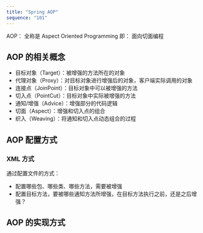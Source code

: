 ```yaml
---
title: "Spring AOP"
sequence: "101"
---
```


AOP： 全称是 Aspect Oriented Programming 即： 面向切面编程

## AOP 的相关概念

- 目标对象（Target）：被增强的方法所在的对象
- 代理对象（Proxy）：对目标对象进行增强后的对象，客户端实际调用的对象
- 连接点（JoinPoint）：目标对象中可以被增强的方法
- 切入点（PointCut）：目标对象中实际被增强的方法
- 通知/增强（Advice）：增强部分的代码逻辑
- 切面（Aspect）：增强和切入点的组合
- 织入（Weaving）：将通知和切入点动态组合的过程

## AOP 配置方式

### XML 方式

通过配置文件的方式：

- 配置哪些包、哪些类、哪些方法，需要被增强
- 配置目标方法，要被哪些通知方法所增强，在目标方法执行之前，还是之后增强？

## AOP 的实现方式




